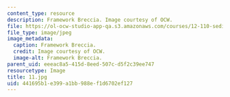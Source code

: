 ```yaml
---
content_type: resource
description: Framework Breccia. Image courtesy of OCW.
file: https://ol-ocw-studio-app-qa.s3.amazonaws.com/courses/12-110-sedimentary-geology-fall-2004/441695b1e399a1bb988ef1d6702ef127_11.jpg
file_type: image/jpeg
image_metadata:
  caption: Framework Breccia.
  credit: Image courtesy of OCW.
  image-alt: Framework Breccia.
parent_uid: eeeac8a5-415d-8eed-507c-d5f2c39ee747
resourcetype: Image
title: 11.jpg
uid: 441695b1-e399-a1bb-988e-f1d6702ef127
---
```

